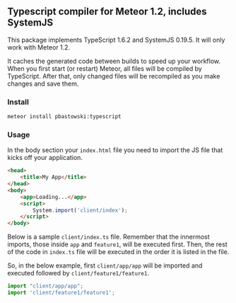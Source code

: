 ## Typescript compiler for Meteor 1.2, includes SystemJS

This package implements TypeScript 1.6.2 and SystemJS 0.19.5. 
It will only work with Meteor 1.2.

It caches the generated code between builds to speed up your workflow. 
When you first start (or restart) Meteor, all files will be compiled by TypeScript.
After that, only changed files will be recompiled as you make changes and save them.

### Install

```bash
meteor install pbastowski:typescript
```

### Usage

In the body section your `index.html` file you need to import the JS file that kicks off your application.

```html
<head>
    <title>My App</title>
</head>
<body>
    <app>Loading...</app>
    <script>
        System.import('client/index');
    </script>
</body>
```

Below is a sample `client/index.ts` file. Remember that the innermost imports, 
those inside `app` and `feature1`, will be executed first. Then, the rest of the 
code in `index.ts` file will be executed in the order it is listed in the file. 

So, in the below example, first `client/app/app` will be imported and executed 
followed by `client/feature1/feature1`.

```javascript
import "client/app/app";
import 'client/feature1/feature1';
```
